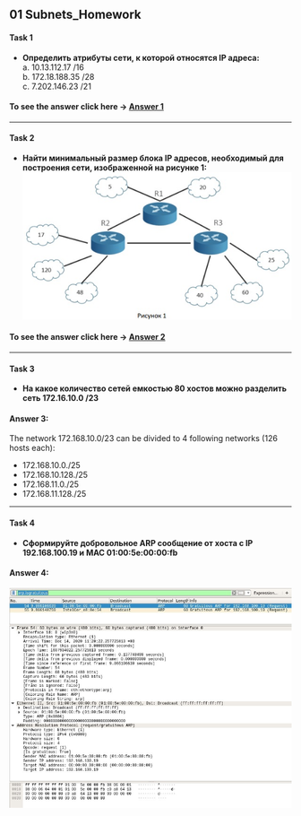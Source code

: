 ## 01 Subnets_Homework

#### Task 1
* **Определить атрибуты сети, к которой относятся IP адреса:**<br/>
a. 10.13.112.17 /16 <br/>
b. 172.18.188.35 /28 <br/>
c. 7.202.146.23 /21 <br/>
#### To see the answer click here -> [Answer 1](https://github.com/MikeBakinovski/DevOps_Fundamentals/blob/main/01%20Subnets_Homework/Task_1/README.md "Go to Answer 1 .md")
---
#### Task 2
* **Найти минимальный размер блока IP адресов, необходимый для построения сети, изображенной на рисунке 1:**
![](https://github.com/MikeBakinovski/DevOps_Fundamentals/blob/main/01%20Subnets_Homework/Task_1/Picture_1.jpg)
#### To see the answer click here -> [Answer 2](https://github.com/MikeBakinovski/DevOps_Fundamentals/blob/main/01%20Subnets_Homework/Task_2/README.md "Go to Answer 2 .md")
---
#### Task 3
* **На какое количество сетей емкостью 80 хостов можно разделить сеть 172.16.10.0 /23**
#### Answer 3:
The network 172.168.10.0/23 can be divided to 4 following networks (126 hosts each):
* 172.168.10.0./25
* 172.168.10.128./25
* 172.168.11.0./25
* 172.168.11.128./25

---
#### Task 4
* **Сформируйте добровольное ARP сообщение от хоста с IP 192.168.100.19 и MAC 01:00:5е:00:00:fb**
#### Answer 4:
![](https://github.com/MikeBakinovski/DevOps_Fundamentals/blob/main/01%20Subnets_Homework/GARP.jpg)
